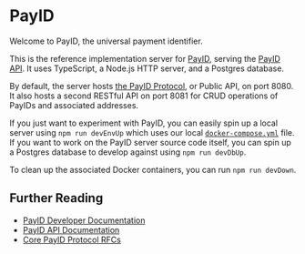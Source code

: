 # PayID

Welcome to PayID, the universal payment identifier.

This is the reference implementation server for [PayID](https://docs.payid.org/docs/payid-overview), serving the [PayID API](https://api.payid.org/?version=latest). It uses TypeScript, a Node.js HTTP server, and a Postgres database.

By default, the server hosts [the PayID Protocol](https://github.com/payid-org/rfcs), or Public API, on port 8080. It also hosts a second RESTful API on port 8081 for CRUD operations of PayIDs and associated addresses.

If you just want to experiment with PayID, you can easily spin up a local server using `npm run devEnvUp` which uses our local [`docker-compose.yml`](./docker-compose.yml) file. If you want to work on the PayID server source code itself, you can spin up a Postgres database to develop against using `npm run devDbUp`.

To clean up the associated Docker containers, you can run `npm run devDown`.

## Further Reading

- [PayID Developer Documentation](https://docs.payid.org/docs/payid-overview)
- [PayID API Documentation](https://api.payid.org/?version=latest)
- [Core PayID Protocol RFCs](https://github.com/payid-org/rfcs)
